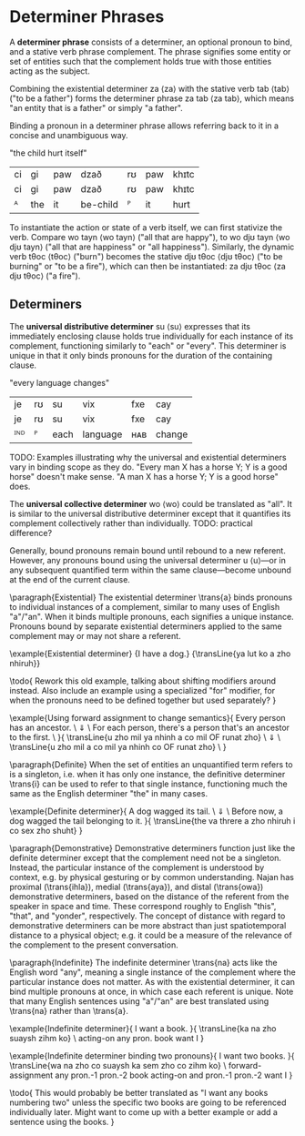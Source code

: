 # Determiner Phrases

A **determiner phrase** consists of a determiner, an optional pronoun to bind,
and a stative verb phrase complement. The phrase signifies some entity or set of
entities such that the complement holds true with those entities acting as the
subject.

Combining the existential determiner <naj>za</naj> ⟨za⟩ with the stative verb
<naj>tab</naj> ⟨tab⟩ ("to be a father") forms the determiner phrase <naj>za
tab</naj> ⟨za tab⟩, which means "an entity that is a father" or simply "a
father".

Binding a pronoun in a determiner phrase allows referring back to it in a
concise and unambiguous way.

<div class="caption">"the child hurt itself"</div>

|               |               |                |                 |               |                |                  |
| :------------ | :------------ | :------------- | :-------------- | :------------ | :------------- | :--------------- |
| <naj>ci</naj> | <naj>gi</naj> | <naj>paw</naj> | <naj>dzað</naj> | <naj>rʊ</naj> | <naj>paw</naj> | <naj>khɪtc</naj> |
|      ci       |      gi       |      paw       |      dzað       |      rʊ       |      paw       |      khɪtc       |
|      ᴬ        |      the      |      it        |      be-child   |      ᴾ        |      it        |      hurt        |

To instantiate the action or state of a verb itself, we can first stativize the
verb. Compare <naj>wo tayn</naj> ⟨wo tayn⟩ ("all that are happy"), to <naj>wo
djʊ tayn</naj> ⟨wo djʊ tayn⟩ ("all that are happiness" or "all happiness").
Similarly, the dynamic verb <naj>tθoc</naj> ⟨tθoc⟩ ("burn") becomes the stative
<naj>djʊ tθoc</naj> ⟨djʊ tθoc⟩ ("to be burning" or "to be a fire"), which can
then be instantiated: <naj>za djʊ tθoc</naj> ⟨za djʊ tθoc⟩ ("a fire").

## Determiners

The **universal distributive determiner** <naj>su</naj> ⟨su⟩ expresses that its
immediately enclosing clause holds true individually for each instance of its
complement, functioning similarly to "each" or "every". This determiner is
unique in that it only binds pronouns for the duration of the containing clause.

<div class="caption">"every language changes"</div>

|               |               |               |                |                |                |
| :------------ | :------------ | :------------ | :------------- | :------------- | :------------- |
| <naj>je</naj> | <naj>rʊ</naj> | <naj>su</naj> | <naj>vix</naj> | <naj>fxe</naj> | <naj>cay</naj> |
|      je       |      rʊ       |      su       |      vix       |      fxe       |      cay       |
|      ᴵᴺᴰ      |      ᴾ        |      each     |      language  |      ʜᴀʙ       |      change    |

TODO: Examples illustrating why the universal and existential determiners vary
in binding scope as they do. "Every man X has a horse Y; Y is a good horse"
doesn't make sense. "A man X has a horse Y; Y is a good horse" does.


The **universal collective determiner** <naj>wo</naj> ⟨wo⟩ could be translated
as "all". It is similar to the universal distributive determiner except that it
quantifies its complement collectively rather than individually. TODO: practical
difference?


Generally, bound pronouns remain bound until rebound to a new
referent. However, any pronouns bound using the universal determiner
<naj>u</naj> ⟨u⟩—or in any subsequent quantified term within the same
clause—become unbound at the end of the current clause.

\paragraph{Existential} The existential determiner \trans{a} binds pronouns to
individual instances of a complement, similar to many uses of English
"a"/"an". When it binds multiple pronouns, each signifies a unique instance.
Pronouns bound by separate existential determiners applied to the same
complement may or may not share a referent.

\example{Existential determiner}
{I have a dog.}
{\transLine{ya lut ko a zho nhiruh}}

\todo{ Rework this old example, talking about shifting modifiers around instead.
	Also include an example using a specialized "for" modifier, for when the
	pronouns need to be defined together but used separately? }

\example{Using forward assignment to change semantics}{
	Every person has an ancestor. \\
	$\Downarrow$ \\
	For each person, there's a person that's an ancestor to the first. \\
}{
	\transLine{u zho mil ya nhinh a co mil OF runat zho} \\
	$\Downarrow$ \\
	\transLine{u zho mil a co mil ya nhinh co OF runat zho} \\
}

\paragraph{Definite} When the set of entities an unquantified term refers to is
a singleton, i.e. when it has only one instance, the definitive determiner
\trans{i} can be used to refer to that single instance, functioning much the
same as the English determiner "the" in many cases.

\example{Definite determiner}{
	A dog wagged its tail. \\
	$\Downarrow$ \\
	Before now, a dog wagged the tail belonging to it.
}{
	\transLine{the va threre a zho nhiruh i co sex zho shuht}
}

\paragraph{Demonstrative} Demonstrative determiners function just like the
definite determiner except that the complement need not be a singleton. Instead,
the particular instance of the complement is understood by context, e.g. by
physical gesturing or by common understanding. Najan has proximal
(\trans{ihla}), medial (\trans{aya}), and distal (\trans{owa}) demonstrative
determiners, based on the distance of the referent from the speaker in space and
time. These correspond roughly to English "this", "that", and "yonder",
respectively. The concept of distance with regard to demonstrative determiners
can be more abstract than just spatiotemporal distance to a physical object;
e.g. it could be a measure of the relevance of the complement to the present
conversation.

\paragraph{Indefinite} The indefinite determiner \trans{na} acts like the
English word "any", meaning a single instance of the complement where the
particular instance does not matter. As with the existential determiner, it can
bind multiple pronouns at once, in which case each referent is unique. Note that
many English sentences using "a"/"an" are best translated using \trans{na}
rather than \trans{a}.

\example{Indefinite determiner}{
	I want a book.
}{
	\transLine{ka na zho suaysh zihm ko}
	\\
	acting-on any pron. book want I
}

\example{Indefinite determiner binding two pronouns}{
	I want two books.
}{
	\transLine{wa na zho co suaysh ka sem zho co zihm ko}
	\\
	forward-assignment any pron.-1 pron.-2 book acting-on and pron.-1 pron.-2 want I
}

\todo{ This would probably be better translated as "I want any books numbering
	two" unless the specific two books are going to be referenced individually
	later. Might want to come up with a better example or add a sentence using
	the books. }
